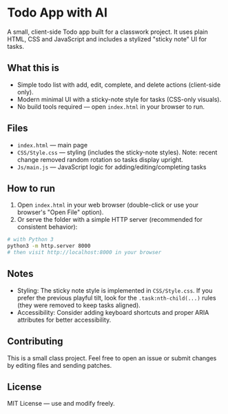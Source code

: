 # Todo App with AI

A small, client-side Todo app built for a classwork project. It uses plain HTML, CSS and JavaScript and includes a stylized "sticky note" UI for tasks.

## What this is
- Simple todo list with add, edit, complete, and delete actions (client-side only).
- Modern minimal UI with a sticky-note style for tasks (CSS-only visuals).
- No build tools required — open `index.html` in your browser to run.

## Files
- `index.html` — main page
- `CSS/Style.css` — styling (includes the sticky-note styles). Note: recent change removed random rotation so tasks display upright.
- `Js/main.js` — JavaScript logic for adding/editing/completing tasks

## How to run
1. Open `index.html` in your web browser (double-click or use your browser's "Open File" option).
2. Or serve the folder with a simple HTTP server (recommended for consistent behavior):

```bash
# with Python 3
python3 -m http.server 8000
# then visit http://localhost:8000 in your browser
```

## Notes
- Styling: The sticky note style is implemented in `CSS/Style.css`. If you prefer the previous playful tilt, look for the `.task:nth-child(...)` rules (they were removed to keep tasks aligned).
- Accessibility: Consider adding keyboard shortcuts and proper ARIA attributes for better accessibility.

## Contributing
This is a small class project. Feel free to open an issue or submit changes by editing files and sending patches.

## License
MIT License — use and modify freely.
